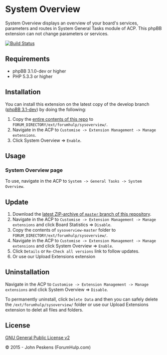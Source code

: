 System Overview
===============

System Overview displays an overview of your board's services, parameters and routes in System General Tasks module of ACP. This phpBB extension can not change parameters or services.

[![Build Status](https://travis-ci.org/ForumHulp/sysoverview.svg?branch=master)](https://travis-ci.org/ForumHulp/sysoverview)

## Requirements
* phpBB 3.1.0-dev or higher
* PHP 5.3.3 or higher

## Installation
You can install this extension on the latest copy of the develop branch ([phpBB 3.1-dev](https://github.com/phpbb/phpbb3)) by doing the following:

1. Copy the [entire contents of this repo](https://github.com/ForumHulp/sysoverview/archive/master.zip) to `FORUM_DIRECTORY/ext/forumhulp/sysoverview/`.
2. Navigate in the ACP to `Customise -> Extension Management -> Manage extensions`.
3. Click System Overview => `Enable`.

## Usage
### System Overview page
To use, navigate in the ACP to `System -> General Tasks -> System Overview`.


## Update
1. Download the [latest ZIP-archive of `master` branch of this repository](https://github.com/ForumHulp/sysoverview/archive/master.zip).
2. Navigate in the ACP to `Customise -> Extension Management -> Manage extensions` and click Board Statistics => `Disable`.
3. Copy the contents of `sysoverview-master` folder to `FORUM_DIRECTORY/ext/forumhulp/sysoverview/`.
4. Navigate in the ACP to `Customise -> Extension Management -> Manage extensions` and click System Overview => `Enable`.
5. Click `Details` or `Re-Check all versions` link to follow updates.
6. Or use our Upload Extensions extension

## Uninstallation
Navigate in the ACP to `Customise -> Extension Management -> Manage extensions` and click System Overview => `Disable`.

To permanently uninstall, click `Delete Data` and then you can safely delete the `/ext/forumhulp/sysoverview/` folder or use our Upload Extensions extension to delet all files and folders.

## License
[GNU General Public License v2](http://opensource.org/licenses/GPL-2.0)

© 2015 - John Peskens (ForumHulp.com)
